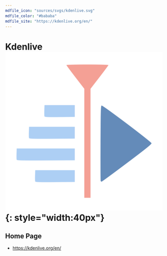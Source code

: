 ```yaml
---
mdfile_icon: "sources/svgs/kdenlive.svg"
mdfile_color: "#bababa"
mdfile_site: "https://kdenlive.org/en/"
---
```


# Kdenlive ![](../sources/svgs/kdenlive.svg){: style="width:40px"}


## Home Page

- https://kdenlive.org/en/

